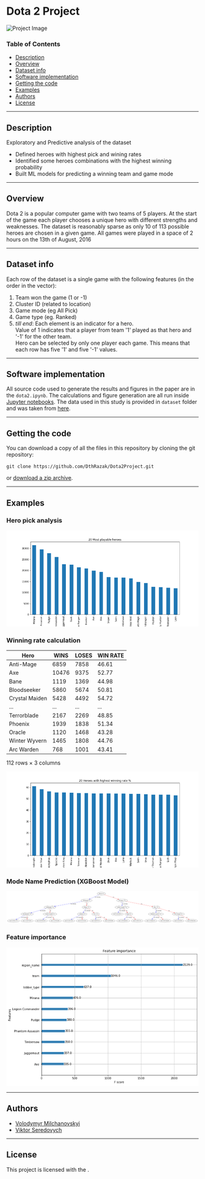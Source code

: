 # Dota 2 Project

![Project Image](https://cdn.cloudflare.steamstatic.com/apps/dota2/images/dota_react/heroes/social/pudge.jpg)

### Table of Contents

- [Description](#description)
- [Overview](#overview)
- [Dataset info](#dataset-info)
- [Software implementation](#software-implementation)
- [Getting the code](#getting-the-code)
- [Examples](#examples)
- [Authors](#authors)
- [License](#license)

---

## Description

Exploratory and Predictive analysis of the dataset  
 - Defined heroes with highest pick and wining rates
 - Identified some heroes combinations with the highest winning probability
 - Built ML models for predicting a winning team and game mode

---

## Overview

Dota 2 is a popular computer game with two teams of 5 players. At the start of the game each player chooses a unique hero with different strengths and weaknesses. The dataset is reasonably sparse as only 10 of 113 possible heroes are chosen in a given game. All games were played in a space of 2 hours on the 13th of August, 2016

---

## Dataset info

Each row of the dataset is a single game with the following features (in the order in the vector):
1. Team won the game (1 or -1)
2. Cluster ID (related to location)
3. Game mode (eg All Pick)
4. Game type (eg. Ranked)
5. *till end*: Each element is an indicator for a hero.   
    Value of 1 indicates that a player from team '1' played as that hero and '-1' for the other team.    
    Hero can be selected by only one player each game. This means that each row has five '1' and five '-1' values.

---

## Software implementation

All source code used to generate the results and figures in the paper are in the `dota2.ipynb`.
The calculations and figure generation are all run inside
[Jupyter notebooks](http://jupyter.org/).
The data used in this study is provided in `dataset` folder 
and was taken from [here](https://archive.ics.uci.edu/ml/datasets/Dota2+Games+Results).

---

## Getting the code

You can download a copy of all the files in this repository by cloning the git repository:

    git clone https://github.com/DthRazak/Dota2Project.git

or [download a zip archive](https://github.com/DthRazak/Dota2Project/archive/refs/heads/master.zip).

---

## Examples

### Hero pick analysis

![20 Most playable heroes](img/20_most_playable_heroes.png)

### Winning rate calculation 

Hero | WINS | LOSES | WIN RATE
--- |--- | --- | --- 
Anti-Mage | 6859 | 7858| 46.61
Axe	| 10476 | 9375 | 52.77
Bane | 1119 | 1369 | 44.98
Bloodseeker | 5860 | 5674 | 50.81
Crystal Maiden | 5428 | 4492 | 54.72
... | ... | ... | ...
Terrorblade | 2167 | 2269 | 48.85
Phoenix | 1939 | 1838 | 51.34
Oracle	| 1120 | 1468 | 43.28
Winter Wyvern | 1465 | 1808 | 44.76
Arc Warden | 768 | 1001 | 43.41
112 rows × 3 columns

![20 Heroes with highest Win-Rate](img/20_win_rate.png)

### Mode Name Prediction (XGBoost Model)

![XGBoost Model Tree](img/xgbm_tree.png)

### Feature importance

![Feture importance](img/feature_importance.png)

---

## Authors

- [Volodymyr Milchanovskyi](https://github.com/DthRazak)
- [Viktor Seredovych](https://github.com/vseredovych)

---

## License

This project is licensed with the [](LICENSE).